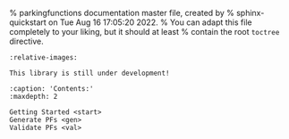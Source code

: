 % parkingfunctions documentation master file, created by
% sphinx-quickstart on Tue Aug 16 17:05:20 2022.
% You can adapt this file completely to your liking, but it should at least
% contain the root `toctree` directive.


```{include} ../../README.md
:relative-images:
```

<!-- For further info, check out {doc}`usage`.
Read installation instructions in {ref}`Installation`. -->

```{warning}
This library is still under development!
```
```{toctree}
:caption: 'Contents:'
:maxdepth: 2

Getting Started <start>
Generate PFs <gen>
Validate PFs <val>
```
